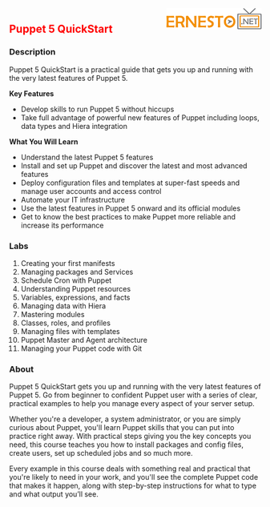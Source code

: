 <img align="right" src="./images/logo.png">

<h2><span style="color:red;">Puppet 5 QuickStart</span></h2>

### Description

Puppet 5 QuickStart is a practical guide that gets you up and running with the very latest features of Puppet 5.

**Key Features**

- Develop skills to run Puppet 5 without hiccups
- Take full advantage of powerful new features of Puppet including loops, data types and Hiera integration

**What You Will Learn**

- Understand the latest Puppet 5 features
- Install and set up Puppet and discover the latest and most advanced features
- Deploy configuration files and templates at super-fast speeds and manage user accounts and access control
- Automate your IT infrastructure
- Use the latest features in Puppet 5 onward and its official modules
- Get to know the best practices to make Puppet more reliable and increase its performance

### Labs

1. Creating your first manifests
2. Managing packages and Services
3. Schedule Cron with Puppet 
4. Understanding Puppet resources
5. Variables, expressions, and facts
6. Managing data with Hiera
7. Mastering modules
8. Classes, roles, and profiles
9. Managing files with templates
10. Puppet Master and Agent architecture 
11. Managing your Puppet code with Git


### About

Puppet 5 QuickStart gets you up and running with the very latest features of Puppet 5. Go from beginner to confident Puppet user with a series of clear, practical examples to help you manage every aspect of your server setup.

Whether you're a developer, a system administrator, or you are simply curious about Puppet, you'll learn Puppet skills that you can put into practice right away. With practical steps giving you the key concepts you need, this course teaches you how to install packages and config files, create users, set up scheduled jobs and so much more.

Every example in this course deals with something real and practical that you're likely to need in your work, and you'll see the complete Puppet code that makes it happen, along with step-by-step instructions for what to type and what output you’ll see.